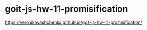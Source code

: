 # goit-js-hw-11-promisification
https://veronikavashchenko.github.io/goit-js-hw-11-promisification/
